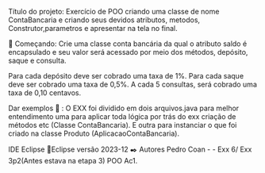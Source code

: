 Título do projeto: Exercício de POO criando uma classe de nome ContaBancaria e criando seus devidos atributos, metodos, Construtor,parametros e apresentar na tela no final.

🚀 Começando: Crie uma classe conta bancária da qual o atributo saldo é encapsulado e seu valor será acessado por meio dos métodos, depósito, saque e consulta.

Para cada depósito deve ser cobrado uma taxa de 1%.
Para cada saque deve ser cobrado uma taxa de 0,5%.
A cada 5 consultas, será cobrado uma taxa de 0,10 centavos.

Dar exemplos 🔧 : O EXX foi dividido em dois arquivos.java para melhor entendimento uma para aplicar toda lógica por trás do exx criação de métodos etc (Classe ContaBancaria). E outra para instanciar o que foi criado na classe Produto (AplicacaoContaBancaria).

IDE Eclipse 📌Eclipse versão 2023-12 ✒️ Autores Pedro Coan - - Exx 6/ Exx 3p2(Antes estava na etapa 3) POO Ac1.
